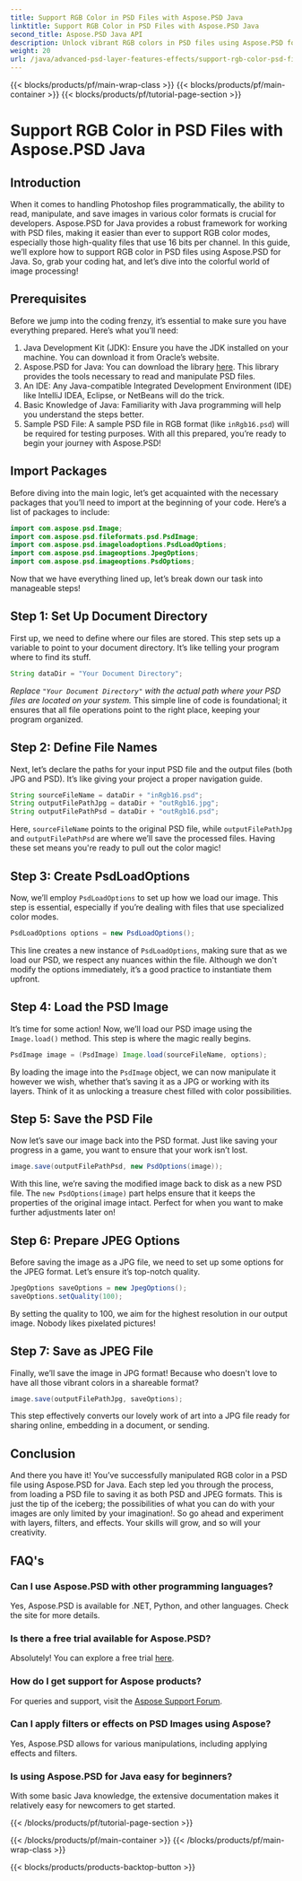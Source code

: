 ```yaml
---
title: Support RGB Color in PSD Files with Aspose.PSD Java
linktitle: Support RGB Color in PSD Files with Aspose.PSD Java
second_title: Aspose.PSD Java API
description: Unlock vibrant RGB colors in PSD files using Aspose.PSD for Java! Follow our step-by-step guide to enhance and save your images effortlessly.
weight: 20
url: /java/advanced-psd-layer-features-effects/support-rgb-color-psd-files/
---
```


{{< blocks/products/pf/main-wrap-class >}}
{{< blocks/products/pf/main-container >}}
{{< blocks/products/pf/tutorial-page-section >}}

# Support RGB Color in PSD Files with Aspose.PSD Java

## Introduction
When it comes to handling Photoshop files programmatically, the ability to read, manipulate, and save images in various color formats is crucial for developers. Aspose.PSD for Java provides a robust framework for working with PSD files, making it easier than ever to support RGB color modes, especially those high-quality files that use 16 bits per channel. In this guide, we’ll explore how to support RGB color in PSD files using Aspose.PSD for Java. So, grab your coding hat, and let’s dive into the colorful world of image processing!
## Prerequisites
Before we jump into the coding frenzy, it’s essential to make sure you have everything prepared. Here’s what you’ll need:
1. Java Development Kit (JDK): Ensure you have the JDK installed on your machine. You can download it from Oracle’s website.
2. Aspose.PSD for Java: You can download the library [here](https://releases.aspose.com/psd/java/). This library provides the tools necessary to read and manipulate PSD files.
3. An IDE: Any Java-compatible Integrated Development Environment (IDE) like IntelliJ IDEA, Eclipse, or NetBeans will do the trick.
4. Basic Knowledge of Java: Familiarity with Java programming will help you understand the steps better.
5. Sample PSD File: A sample PSD file in RGB format (like `inRgb16.psd`) will be required for testing purposes.
With all this prepared, you’re ready to begin your journey with Aspose.PSD!
## Import Packages
Before diving into the main logic, let’s get acquainted with the necessary packages that you’ll need to import at the beginning of your code. Here’s a list of packages to include:
```java
import com.aspose.psd.Image;
import com.aspose.psd.fileformats.psd.PsdImage;
import com.aspose.psd.imageloadoptions.PsdLoadOptions;
import com.aspose.psd.imageoptions.JpegOptions;
import com.aspose.psd.imageoptions.PsdOptions;
```
Now that we have everything lined up, let’s break down our task into manageable steps!
## Step 1: Set Up Document Directory
First up, we need to define where our files are stored. This step sets up a variable to point to your document directory. It’s like telling your program where to find its stuff.
```java
String dataDir = "Your Document Directory";
```
*Replace `"Your Document Directory"` with the actual path where your PSD files are located on your system.* 
This simple line of code is foundational; it ensures that all file operations point to the right place, keeping your program organized.
## Step 2: Define File Names
Next, let’s declare the paths for your input PSD file and the output files (both JPG and PSD). It’s like giving your project a proper navigation guide.
```java
String sourceFileName = dataDir + "inRgb16.psd";
String outputFilePathJpg = dataDir + "outRgb16.jpg";
String outputFilePathPsd = dataDir + "outRgb16.psd";
```
Here, `sourceFileName` points to the original PSD file, while `outputFilePathJpg` and `outputFilePathPsd` are where we’ll save the processed files. Having these set means you're ready to pull out the color magic!
## Step 3: Create PsdLoadOptions
Now, we’ll employ `PsdLoadOptions` to set up how we load our image. This step is essential, especially if you’re dealing with files that use specialized color modes.
```java
PsdLoadOptions options = new PsdLoadOptions();
```
This line creates a new instance of `PsdLoadOptions`, making sure that as we load our PSD, we respect any nuances within the file. Although we don't modify the options immediately, it’s a good practice to instantiate them upfront.
## Step 4: Load the PSD Image
It’s time for some action! Now, we’ll load our PSD image using the `Image.load()` method. This step is where the magic really begins.
```java
PsdImage image = (PsdImage) Image.load(sourceFileName, options);
```
By loading the image into the `PsdImage` object, we can now manipulate it however we wish, whether that’s saving it as a JPG or working with its layers. Think of it as unlocking a treasure chest filled with color possibilities.
## Step 5: Save the PSD File
Now let’s save our image back into the PSD format. Just like saving your progress in a game, you want to ensure that your work isn’t lost.
```java
image.save(outputFilePathPsd, new PsdOptions(image));
```
With this line, we’re saving the modified image back to disk as a new PSD file. The `new PsdOptions(image)` part helps ensure that it keeps the properties of the original image intact. Perfect for when you want to make further adjustments later on!
## Step 6: Prepare JPEG Options
Before saving the image as a JPG file, we need to set up some options for the JPEG format. Let’s ensure it’s top-notch quality.
```java
JpegOptions saveOptions = new JpegOptions();
saveOptions.setQuality(100);
```
By setting the quality to 100, we aim for the highest resolution in our output image. Nobody likes pixelated pictures! 
## Step 7: Save as JPEG File
Finally, we’ll save the image in JPG format! Because who doesn't love to have all those vibrant colors in a shareable format?
```java
image.save(outputFilePathJpg, saveOptions);
```
This step effectively converts our lovely work of art into a JPG file ready for sharing online, embedding in a document, or sending.
## Conclusion
And there you have it! You’ve successfully manipulated RGB color in a PSD file using Aspose.PSD for Java. Each step led you through the process, from loading a PSD file to saving it as both PSD and JPEG formats. This is just the tip of the iceberg; the possibilities of what you can do with your images are only limited by your imagination!.
So go ahead and experiment with layers, filters, and effects. Your skills will grow, and so will your creativity.

## FAQ's
### Can I use Aspose.PSD with other programming languages?  
Yes, Aspose.PSD is available for .NET, Python, and other languages. Check the site for more details.
### Is there a free trial available for Aspose.PSD?  
Absolutely! You can explore a free trial [here](https://releases.aspose.com/).
### How do I get support for Aspose products?  
For queries and support, visit the [Aspose Support Forum](https://forum.aspose.com/c/psd/34).
### Can I apply filters or effects on PSD Images using Aspose?  
Yes, Aspose.PSD allows for various manipulations, including applying effects and filters.
### Is using Aspose.PSD for Java easy for beginners?  
With some basic Java knowledge, the extensive documentation makes it relatively easy for newcomers to get started.

{{< /blocks/products/pf/tutorial-page-section >}}

{{< /blocks/products/pf/main-container >}}
{{< /blocks/products/pf/main-wrap-class >}}

{{< blocks/products/products-backtop-button >}}
